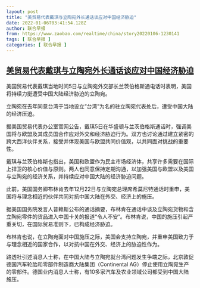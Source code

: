 ```yaml
---
layout: post
title: "美贸易代表戴琪与立陶宛外长通话谈应对中国经济胁迫"
date: 2022-01-06T03:41:54.128Z
author: 联合早报
from: https://www.zaobao.com/realtime/china/story20220106-1230141
tags: [ 联合早报 ]
categories: [ 联合早报 ]
---
```

<!--1641462720000-->
[美贸易代表戴琪与立陶宛外长通话谈应对中国经济胁迫](https://www.zaobao.com/realtime/china/story20220106-1230141)
------

<div>
<p>美国贸易代表戴琪当地时间5日与立陶宛外交部长兰茨伯格斯通电话时表明，美国将持续力挺遭受中国大陆经济胁迫的立陶宛。</p><p>立陶宛在去年同意台湾于当地设立“台湾”为名的驻立陶宛代表处后，遭受中国大陆的经济压迫。</p><p>据美国贸易代表办公室官网公告，戴琪5日在华盛顿与兰茨伯格斯通话时，强调美国将与欧盟及其成员国合作应对外交和经济胁迫行为。双方也讨论通过建立紧密的跨大西洋伙伴关系，接受并体现美国与欧盟共同价值观，以共同面对挑战的重要性。</p><section id="imu"><div id="dfp-ad-imu1">        </div></section><p>戴琪与兰茨伯格斯也指出，美国和欧盟作为民主市场经济体，共享许多需要在国际上捍卫的核心价值与原则。两人也同意保持定期沟通，以加强美国与欧盟以及美国与立陶宛的经济关系，并持续应对中国大陆的经济胁迫问题。</p><p>此前，美国国务卿布林肯去年12月22日与立陶宛总理席希莫尼特通话时重申，美国将与理念相近的伙伴共同对抗中国大陆在外交、经济上的施压。</p><p>据美国国务院发言人普赖斯公布的通话摘要，布林肯在通话中谈及立陶宛货物和含立陶宛零件的货品进入中国卡关的报道“令人不安”。布林肯说，中国的施压引起严重关切，在国际贸易准则下，已构成经济胁迫。</p><div id="innity-in-post"></div><div id="dfp-ad-midarticlespecial">        </div><p>布林肯也说，在立陶宛面对中国施压之际，美国会支持立陶宛，并重申美国致力于与理念相近的国家合作，以对抗中国在外交、经济上的胁迫性作为。</p><p>路透社引述消息人士称，在中国大陆与立陶宛就台湾问题发生争端之际，北京敦促德国汽车轮胎和零部件制造商大陆集团（Continental AG）停止使用立陶宛生产的零部件。德国业内消息人士称，有10多家汽车及农业领域公司都受到中国大陆施压。</p>      <div class="cx_paywall_placeholder" id="sph_cdp_40"></div>
</div>
